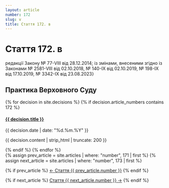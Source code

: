 ```yaml
---
layout: article
number: 172
slug: v
title: Стаття 172. в
---
```


# Стаття 172. в

редакції Закону № 77-VIII від 28.12.2014; із змінами, внесеними згідно із Законами № 2581-VIII від 02.10.2018, № 140-IX від 02.10.2019, № 198-IX від 17.10.2019, № 3342-IX від 23.08.2023}

## Практика Верховного Суду

<div class="decisions-container">
{% for decision in site.decisions %}
  {% if decision.article_numbers contains 172 %}
    <div class="decision-item">
      <h4><a href="{{ decision.url }}">{{ decision.title }}</a></h4>
      <p class="decision-date">{{ decision.date | date: "%d.%m.%Y" }}</p>
      <p class="decision-excerpt">{{ decision.content | strip_html | truncate: 200 }}</p>
    </div>
  {% endif %}
{% endfor %}
</div>

<div class="article-navigation">
  {% assign prev_article = site.articles | where: "number", 171 | first %}
  {% assign next_article = site.articles | where: "number", 173 | first %}
  
  {% if prev_article %}
    <a href="{{ prev_article.url }}" class="prev-article">← Стаття {{ prev_article.number }}</a>
  {% endif %}
  
  {% if next_article %}
    <a href="{{ next_article.url }}" class="next-article">Стаття {{ next_article.number }} →</a>
  {% endif %}
</div>
